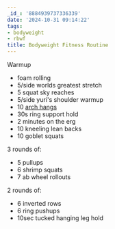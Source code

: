 ```yaml
---
_id_: '8884939737336339'
date: '2024-10-31 09:14:22'
tags:
- bodyweight
- rbwf
title: Bodyweight Fitness Routine
---
```


Warmup

- foam rolling
- 5/side worlds greatest stretch
- 5 squat sky reaches
- 5/side yuri's shoulder warmup
- 10 [arch hangs](https://www.youtube.com/watch?t=7s&v=C995b3KLXS4)
- 30s ring support hold
- 2 minutes on the erg
- 10 kneeling lean backs
- 10 goblet squats

3 rounds of:

- 5 pullups
- 6 shrimp squats
- 7 ab wheel rollouts

2 rounds of:

- 6 inverted rows
- 6 ring pushups
- 10sec tucked hanging leg hold
